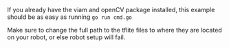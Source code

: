 If you already have the viam and openCV package installed, this example should be as easy as running `go run cmd.go`

Make sure to change the full path to the tflite files to where they are located on your robot, or else robot setup will fail.
